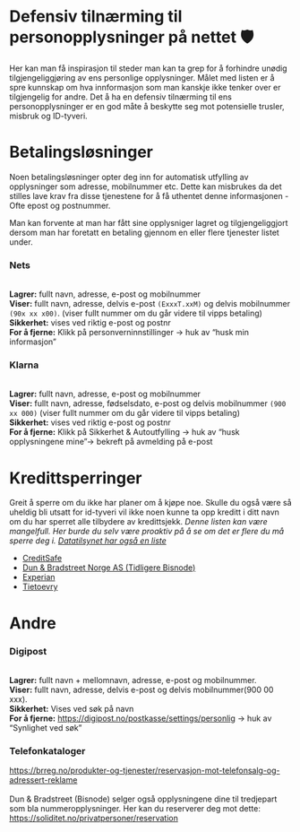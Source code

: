 # Defensiv tilnærming til personopplysninger på nettet :shield:
Her kan man få inspirasjon til steder man kan ta grep for å forhindre unødig tilgjengeliggjøring av ens personlige opplysninger.
Målet med listen er å spre kunnskap om hva innformasjon som man kanskje ikke tenker over er tilgjengelig for andre.
Det å ha en defensiv tilnærming til ens personopplysninger er en god måte å beskytte seg mot potensielle trusler, misbruk og ID-tyveri.


# Betalingsløsninger
Noen betalingsløsninger opter deg inn for automatisk utfylling av opplysninger som adresse, mobilnummer etc.
Dette kan misbrukes da det stilles lave krav fra disse tjenestene for å få uthentet denne informasjonen - Ofte epost og postnummer.

Man kan forvente at man har fått sine opplysniger lagret og tilgjengeliggjort dersom man har foretatt en betaling gjennom en eller flere tjenester listet under.

### Nets
<br>**Lagrer:** fullt navn, adresse, e-post og mobilnummer
<br>**Viser:** fullt navn, adresse, delvis e-post `(ExxxT.xxM)` og delvis mobilnummer `(90x xx x00)`. (viser fullt nummer om du går videre til vipps betaling)
<br>**Sikkerhet:** vises ved riktig e-post og postnr
<br>**For å fjerne:** Klikk på personverninnstillinger → huk av “husk min informasjon”

### Klarna
<br>**Lagrer:** fullt navn, adresse, e-post og mobilnummer
<br>**Viser:** fullt navn, adresse, fødselsdato, e-post og delvis mobilnummer `(900 xx 000)` (viser fullt nummer om du går videre til vipps betaling)
<br>**Sikkerhet:** vises ved riktig e-post og postnr
<br>**For å fjerne:** Klikk på Sikkerhet & Autoutfylling → huk av “husk opplysningene mine”→ bekreft på avmelding på e-post


# Kredittsperringer
Greit å sperre om du ikke har planer om å kjøpe noe. Skulle du også være så uheldig bli utsatt for id-tyveri vil ikke noen kunne ta opp kreditt i ditt navn om du har sperret alle tilbydere av kredittsjekk.
_Denne listen kan være mangelfull. Her burde du selv være proaktiv på å se om det er flere du må sperre deg i. [Datatilsynet har også en liste](https://www.datatilsynet.no/personvern-pa-ulike-omrader/kredittvurdering/virksomheter-som-kredittvurderer/)_

* [CreditSafe](https://www.creditsafe.com/no/no/kontakt/ofte-stilte-sporsmal/min-side.html)
* [Dun & Bradstreet Norge AS (Tidligere Bisnode)](https://soliditet.no/privatpersoner/auth)
* [Experian](https://www.minexperian.no)
* [Tietoevry](https://kredittsperre.infotorg.no/)


# Andre

### Digipost
<br>**Lagrer:** fullt navn + mellomnavn, adresse, e-post og mobilnummer.
<br>**Viser:** fullt navn, adresse, delvis e-post og delvis mobilnummer(900 00 xxx).
<br>**Sikkerhet:** Vises ved søk på navn
<br>**For å fjerne:** https://digipost.no/postkasse/settings/personlig → huk av “Synlighet ved søk”

### Telefonkataloger
https://brreg.no/produkter-og-tjenester/reservasjon-mot-telefonsalg-og-adressert-reklame
<br><br>Dun & Bradstreet (Bisnode) selger også opplysningene dine til tredjepart som bla nummeropplysninger. Her kan du reserverer deg mot dette:
https://soliditet.no/privatpersoner/reservation
